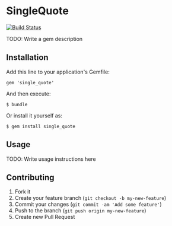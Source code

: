 # SingleQuote

[![Build Status](https://secure.travis-ci.org/bloudermilk/singled_out.png)](https://travis-ci.org/bloudermilk/singled_out)

TODO: Write a gem description

## Installation

Add this line to your application's Gemfile:

    gem 'single_quote'

And then execute:

    $ bundle

Or install it yourself as:

    $ gem install single_quote

## Usage

TODO: Write usage instructions here

## Contributing

1. Fork it
2. Create your feature branch (`git checkout -b my-new-feature`)
3. Commit your changes (`git commit -am 'Add some feature'`)
4. Push to the branch (`git push origin my-new-feature`)
5. Create new Pull Request
